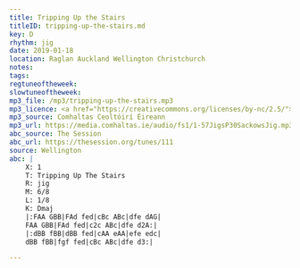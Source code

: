 ```yaml
---
title: Tripping Up the Stairs
titleID: tripping-up-the-stairs.md
key: D
rhythm: jig
date: 2019-01-18
location: Raglan Auckland Wellington Christchurch
notes:
tags:
regtuneoftheweek:
slowtuneoftheweek:
mp3_file: /mp3/tripping-up-the-stairs.mp3
mp3_licence: <a href="https://creativecommons.org/licenses/by-nc/2.5/">CC-BY-NC-2.5</a>
mp3_source: Comhaltas Ceoltóirí Éireann
mp3_url: https://media.comhaltas.ie/audio/fs1/1-57JigsP30SackowsJig.mp3
abc_source: The Session
abc_url: https://thesession.org/tunes/111
source: Wellington
abc: |
    X: 1
    T: Tripping Up The Stairs
    R: jig
    M: 6/8
    L: 1/8
    K: Dmaj
    |:FAA GBB|FAd fed|cBc ABc|dfe dAG|
    FAA GBB|FAd fed|c2c ABc|dfe d2A:|
    |:dBB fBB|dBB fed|cAA eAA|efe edc|
    dBB fBB|fgf fed|cBc ABc|dfe d3:|

---
```

